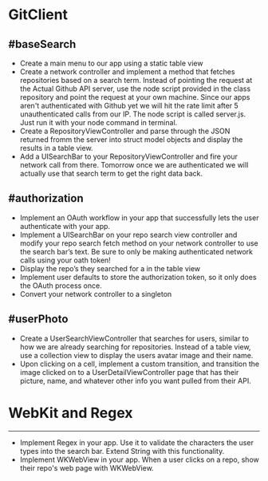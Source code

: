 # GitClient

#baseSearch
-----------
* Create a main menu to our app using a static table view
* Create a network controller and implement a method that fetches repositories based on a search term. Instead of pointing the request at the Actual Github API server, use the node script provided in the class repository and point the request at your own machine. Since our apps aren't authenticated with Github yet we will hit the rate limit after 5 unauthenticated calls from our IP. The node script is called server.js. Just run it with your node command in terminal.
* Create a RepositoryViewController and parse through the JSON returned fromm the server into struct model objects and display the results in a table view.
* Add a UISearchBar to your RepositoryViewController and fire your network call from there. Tomorrow once we are authenticated we will actually use that search
term to get the right data back.

#authorization
--------------
* Implement an OAuth workflow in your app that successfully lets the user authenticate with your app.
* Implement a UISearchBar on your repo search view controller and modify your repo search fetch method on your network controller to use the search bar’s
text. Be sure to only be making authenticated network calls using your oath token!
* Display the repo’s they searched for a in the table view
* Implement user defaults to store the authorization token, so it only does the OAuth process once.
* Convert your network controller to a singleton

#userPhoto
----------
* Create a UserSearchViewController that searches for users, similar to how we are already searching for repositories. Instead of a table view, use a collection
view to display the users avatar image and their name.
* Upon clicking on a cell, implement a custom transition, and transition the image clicked on to a UserDetailViewController page that has their picture, name, and
whatever other info you want pulled from their API.

# WebKit and Regex
------------------
* Implement Regex in your app. Use it to validate the characters the user types into the search bar. Extend String with this functionality.
* Implement WKWebView in your app. When a user clicks on a repo, show their repo's web page with WKWebView.
